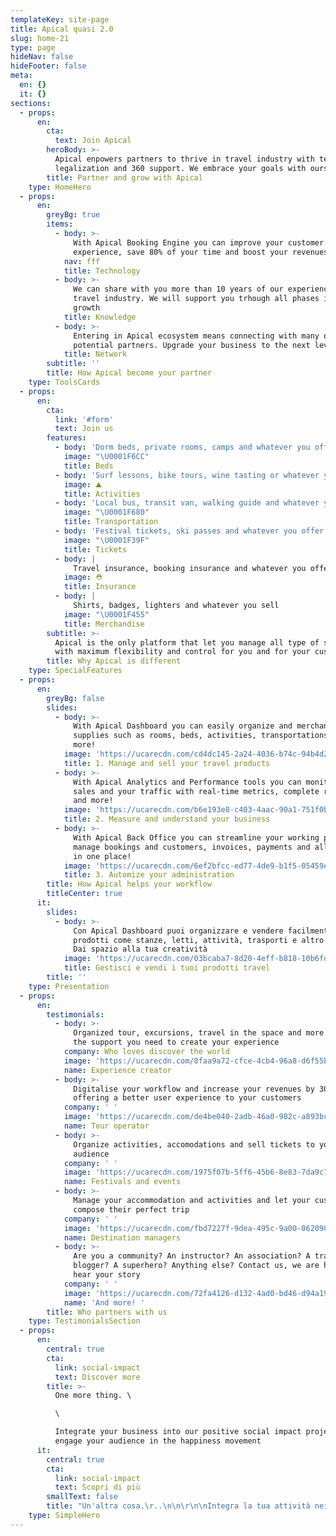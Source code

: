 ```yaml
---
templateKey: site-page
title: Apical quasi 2.0
slug: home-21
type: page
hideNav: false
hideFooter: false
meta:
  en: {}
  it: {}
sections:
  - props:
      en:
        cta:
          text: Join Apical
        heroBody: >-
          Apical enpowers partners to thrive in travel industry with technology
          legalization and 360 support. We embrace your goals with ours
        title: Partner and grow with Apical
    type: HomeHero
  - props:
      en:
        greyBg: true
        items:
          - body: >-
              With Apical Booking Engine you can improve your customer's
              experience, save 80% of your time and boost your revenues by 30%
            nav: fff
            title: Technology
          - body: >-
              We can share with you more than 10 years of our experience in
              travel industry. We will support you trhough all phases in your
              growth
            title: Knowledge
          - body: >-
              Entering in Apical ecosystem means connecting with many other
              potential partners. Upgrade your business to the next level
            title: Network
        subtitle: ''
        title: How Apical become your partner
    type: ToolsCards
  - props:
      en:
        cta:
          link: '#form'
          text: Join us
        features:
          - body: 'Dorm beds, private rooms, camps and whatever you offer '
            image: "\U0001F6CC"
            title: Beds
          - body: 'Surf lessons, bike tours, wine tasting or whatever you offer'
            image: ⛰
            title: Activities
          - body: 'Local bus, transit van, walking guide and whatever you offer'
            image: "\U0001F680"
            title: Transportation
          - body: 'Festival tickets, ski passes and whatever you offer '
            image: "\U0001F39F"
            title: Tickets
          - body: |
              Travel insurance, booking insurance and whatever you offer
            image: ⛑
            title: Insurance
          - body: |
              Shirts, badges, lighters and whatever you sell
            image: "\U0001F455"
            title: Merchandise
        subtitle: >-
          Apical is the only platform that let you manage all type of services
          with maximum flexibility and control for you and for your customers
        title: Why Apical is different
    type: SpecialFeatures
  - props:
      en:
        greyBg: false
        slides:
          - body: >-
              With Apical Dashboard you can easily organize and merchandise your
              supplies such as rooms, beds, activities, transportations and
              more! 
            image: 'https://ucarecdn.com/cd4dc145-2a24-4036-b74c-94b4d2c91d37/'
            title: 1. Manage and sell your travel products
          - body: >-
              With Apical Analytics and Performance tools you can monitor your
              sales and your traffic with real-time metrics, complete reports
              and more!
            image: 'https://ucarecdn.com/b6e193e8-c403-4aac-90a1-751f0b304cbb/'
            title: 2. Measure and understand your business
          - body: >-
              With Apical Back Office you can streamline your working process:
              manage bookings and customers, invoices, payments and all the rest
              in one place!
            image: 'https://ucarecdn.com/6ef2bfcc-ed77-4de9-b1f5-05459ead14a7/'
            title: 3. Automize your administration
        title: How Apical helps your workflow
        titleCenter: true
      it:
        slides:
          - body: >-
              Con Apical Dashboard puoi organizzare e vendere facilmente i tuoi
              prodotti come stanze, letti, attività, trasporti e altro ancora!
              Dai spazio alla tua creatività
            image: 'https://ucarecdn.com/03bcaba7-8d20-4eff-b818-10b6fd31e082/'
            title: Gestisci e vendi i tuoi prodotti travel
        title: ''
    type: Presentation
  - props:
      en:
        testimonials:
          - body: >-
              Organized tour, excursions, travel in the space and more! Get all
              the support you need to create your experience
            company: Who loves discover the world
            image: 'https://ucarecdn.com/8faa9a72-cfce-4cb4-96a8-d6f55be87732/'
            name: Experience creator
          - body: >-
              Digitalise your workflow and increase your revenues by 30%
              offering a better user experience to your customers
            company: ' '
            image: 'https://ucarecdn.com/de4be040-2adb-46a0-982c-a893bce07bca/'
            name: Tour operator
          - body: >-
              Organize activities, accomodations and sell tickets to your
              audience 
            company: ' '
            image: 'https://ucarecdn.com/1975f07b-5ff6-45b6-8e83-7da9c7a0b339/'
            name: Festivals and events
          - body: >-
              Manage your accommodation and activities and let your customers
              compose their perfect trip
            company: ' '
            image: 'https://ucarecdn.com/fbd7227f-9dea-495c-9a00-062090e5556d/'
            name: Destination managers
          - body: >-
              Are you a community? An instructor? An association? A travel
              blogger? A superhero? Anything else? Contact us, we are happy to
              hear your story
            company: ' '
            image: 'https://ucarecdn.com/72fa4126-d132-4ad0-bd46-d94a19f0abbc/'
            name: 'And more! '
        title: Who partners with us
    type: TestimonialsSection
  - props:
      en:
        central: true
        cta:
          link: social-impact
          text: Discover more
        title: >-
          One more thing. \

          \

          Integrate your business into our positive social impact projects to
          engage your audience in the happiness movement
      it:
        central: true
        cta:
          link: social-impact
          text: Scopri di più
        smallText: false
        title: "Un'altra cosa.\r..\n\n\r\n\nIntegra la tua attività nei nostri progetti a impatto sociale positivo per coinvolgere il tuo pubblico in azioni che facciano davvero la differenza"
    type: SimpleHero
---
```



